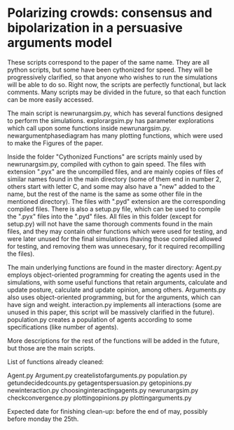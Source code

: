 # Polarizing crowds: consensus and bipolarization in a persuasive arguments model
These scripts correspond to the paper of the same name. They are all python scripts, but some have been cythonized for speed. They will be progressively clarified, so that anyone who wishes to run the simulations will be able to do so. Right now, the scripts are perfectly functional, but lack comments. Many scripts may be divided in the future, so that each function can be more easily accessed. 

The main script is newrunargsim.py, which has several functions designed to perform the simulations. 
explorargsim.py has parameter explorations which call upon some functions inside newrunargsim.py. 
newargumentphasediagram has many plotting functions, which were used to make the Figures of the paper.

Inside the folder "Cythonized Functions" are scripts mainly used by newrunargsim.py, compiled with cython to gain speed. The files with extension ".pyx" are the uncompilled files, and are mainly copies of files of similar names found in the main directory (some of them end in number 2, others start with letter C, and some may also have a "new" added to the name, but the rest of the name is the same as some other file in the mentioned directory). The files with ".pyd" extension are the corresponding compiled files. There is also a setup.py file, which can be used to compile the ".pyx" files into the ".pyd" files. All files in this folder (except for setup.py) will not have the same thorough comments found in the main files, and they may contain other functions which were used for testing, and were later unused for the final simulations (having those compiled allowed for testing, and removing them was unnecesary, for it required recompilling the files). 

The main underlying functions are found in the master directory:
Agent.py employs object-oriented programming for creating the agents used in the simulations, with some useful functions that retain arguments, calculate and update posture, calculate and update opinion, among others. 
Arguments.py also uses object-oriented programming, but for the arguments, which can have sign and weight.
interaction.py implements all interactions (some are unused in this paper, this script will be massively clarified in the future).
population.py creates a population of agents according to some specifications (like number of agents).

More descriptions for the rest of the functions will be added in the future, but those are the main scripts.

List of functions already cleaned:

Agent.py
Argument.py
createlistofarguments.py
population.py
getundecidedcounts.py
getagentspersuasion.py
getopinions.py
newinteraction.py
choosinginteractingagents.py
newrunargsim.py
checkconvergence.py
plottingopinions.py
plottingarguments.py

Expected date for finishing clean-up: before the end of may, possibly before monday the 25th.
